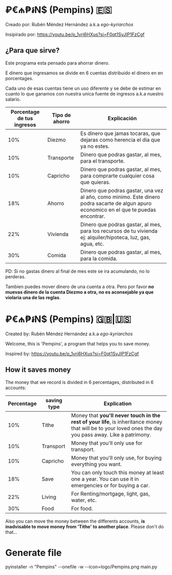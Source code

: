 

# ₽€₼₱៛N$ (Pempins) 🇪🇸

Creado por: Rubén Méndez Hernández a.k.a _ego-kyriarchos_

Insipirado por: https://youtu.be/p_1vri6HXus?si=F0qt1SyJIP1FzCgf

## ¿Para que sirve?
Este programa esta pensado para ahorrar dinero.

E dinero que ingresamos se divide en 6 cuentas distribuido el dinero en en porcentages.

Cada uno de esas cuentas tiene un uso diferente y se debe de estimar en cuanto lo que ganamos con nuestra unica fuente de ingresos a.k.a nuestro salario.

| Porcentage de tus ingresos | Tipo de ahorro | Explicación |
|---|---|---|
| 10% | Diezmo | Es dinero que jamas tocaras, que dejaras como herencia el dia que ya no estes. |
| 10% | Transporte | Dinero que podras gastar, al mes, para el transporte. |
| 10% | Capricho | Dinero que podras gastar, al mes, para comprarte cualquier cosa que quieras. |
| 18% | Ahorro | Dinero que podras gastar, una vez al año, como minimo. Este dinero podra sacarte de algun apuro economico en el que te puedas encontrar. |
| 22% | Vivienda | Dinero que podras gastar, al mes, para los recursos de tu vivienda ej: alquiler/hipoteca, luz, gas, agua, etc. |
| 30% | Comida | Dinero que podras gastar, al mes, para la comida. |

PD: Si no gastas dinero al final de mes este se ira acumulando, no lo perderas.

Tambien puedes mover dinero de una cuenta a otra. Pero por favor **no muevas dinero de la cuenta Diezmo a otra, no es aconsejable ya que violaria una de las reglas**.

# ₽€₼₱៛N$ (Pempins) 🇬🇧|🇺🇸

Created by: Rubén Méndez Hernández a.k.a _ego-kyriarchos_

Welcome, this is 'Pempins', a program that helps you to save money.

Inspired by: https://youtu.be/p_1vri6HXus?si=F0qt1SyJIP1FzCgf

## How it saves money

The money that we record is divided in 6 percentages, distributed in 6 accounts:

| Percentage | saving type | Explication |
|---|---|---|
| 10% | Tithe | Money that **you'll never touch in the rest of your life**, is inheritance money that  will be to your loved ones the day you pass away. Like a patrimony. |
| 10% | Transport | Money that you'll only use for transport. |
| 10% | Capricho |  Money that you'll only use, for buying everything you want. |
| 18% | Save | You can only touch this money at least one a year. You can use it in emergencies or for buying a car.  |
| 22% | Living | For Renting/mortgage, light, gas, water, etc. |
| 30% | Food | For food. |

Also you can move the money between the differents accounts, **is inadvisable to move money from 'Tithe' to another place**. Please don't do that...

# Generate file
pyinstaller -n "Pempins" --onefile -w --icon=logo/Pempins.png main.py